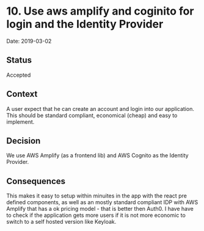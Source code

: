 # 10. Use aws amplify and coginito for login and the Identity Provider

Date: 2019-03-02

## Status

Accepted

## Context

A user expect that he can create an account and login into our application. This should be standard compliant, economical (cheap) and easy to implement.

## Decision

We use AWS Amplify (as a frontend lib) and AWS Cognito as the Identity Provider.

## Consequences

This makes it easy to setup within minuites in the app with the react pre defined components, as well as an mostly standard compliant IDP with AWS Amplify that has a ok pricing model - that is better then Auth0. I have have to check if the application gets more users if it is not more economic to switch to a self hosted version like Keyloak.
